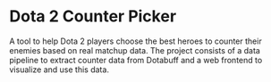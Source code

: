 # Dota 2 Counter Picker

A tool to help Dota 2 players choose the best heroes to counter their enemies based on real matchup data. The project consists of a data pipeline to extract counter data from Dotabuff and a web frontend to visualize and use this data.